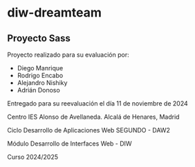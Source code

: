 # diw-dreamteam
## Proyecto Sass 

Proyecto realizado para su evaluación por:

- Diego Manrique
- Rodrigo Encabo
- Alejandro Nishiky
- Adrián Donoso


Entregado para su reevaluación el día 11 de noviembre de 2024

Centro IES Alonso de Avellaneda. Alcalá de Henares, Madrid

Ciclo Desarrollo de Aplicaciones Web SEGUNDO - DAW2

Módulo Desarrollo de Interfaces Web - DIW

Curso 2024/2025
